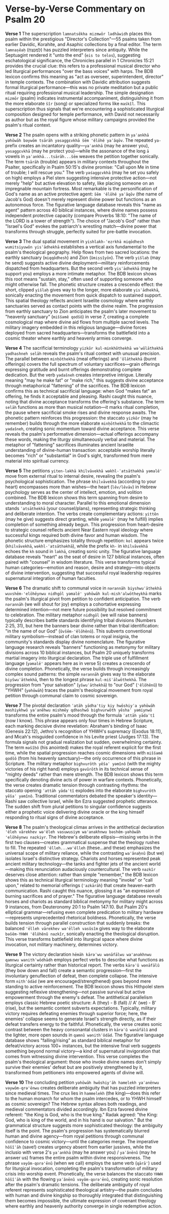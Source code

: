 # Verse-by-Verse Commentary on Psalm 20

**Verse 1**
The superscription `lamnatsēkha mizmwōr lədhāwidh` places this psalm within the prestigious "Director's Collection"—55 psalms taken from earlier Davidic, Korahite, and Asaphic collections by a final editor. The term `lamnaṣēaḥ` (לַמְנַצֵּחַ) has puzzled interpreters since antiquity. While the Septuagint rendered it "unto the end" (`eis to telos`), suggesting eschatological significance, the Chronicles parallel in 1 Chronicles 15:21 provides the crucial clue: this refers to a professional musical director who led liturgical performances "over the bass voices" with harps. The BDB lexicon confirms this meaning as "act as overseer, superintendent, director" in temple contexts. The combination with Davidic attribution suggests formal liturgical performance—this was no private meditation but a public ritual requiring professional musical leadership. The simple designation `mizmōr` (psalm) indicates instrumental accompaniment, distinguishing it from the more elaborate `šîr` (song) or specialized forms like `maśkîl`. This superscription thus signals that we're encountering a sophisticated liturgical composition designed for temple performance, with David not necessarily as author but as the royal figure whose military campaigns provided the psalm's ritual context.

**Verse 2**
The psalm opens with a striking phonetic pattern in `yaʿankhā yəhōwāh bəywōm tsārāh yəsaggɛvkhā šēm 'ĕlōhê yaʿăqōv`. The repeated `ya-` prefix creates an incantatory quality—`yaʿankhā` (may he answer you), `yəsaggɛvkhā` (may he protect you)—while the assonance of the long `ā` vowels in `yaʿankhā...tsārāh...šēm` weaves the petition together sonically. The term `tsārāh` (trouble) appears in military contexts throughout the Psalter, specifically in Psalm 50:15's divine promise: "Call upon Me in time of trouble; I will rescue you." The verb `yəśaggɛvkhā` (may he set you safely on high) employs a Piel stem suggesting intensive protective action—not merely "help" but active elevation to safety, like placing someone on an impregnable mountain fortress. Most remarkable is the personification of God's name as an active protective agent: `šēm 'ĕlōhê yaʿăqōv` (the name of Jacob's God) doesn't merely represent divine power but functions as an autonomous force. The figurative language database reveals this "name as agent" pattern across 40 biblical instances, where divine names possess independent protective capacity (compare Proverbs 18:10: "The name of the LORD is a tower of strength"). The choice of "Jacob's God" rather than "Israel's God" evokes the patriarch's wrestling match—divine power that transforms through struggle, perfectly suited for pre-battle invocation.

**Verse 3**
The dual spatial movement in `yishlakh-ʿezrkhā miqōdhesh wumitsiyuwōn yisʿādhekhā` establishes a vertical axis fundamental to the psalm's theological geography. Help flows from two sacred locations: the earthly sanctuary (`miqqōdhesh`) and Zion (`ûmiṣṣîyōn`). The verb `yišlaḥ` (may he send) suggests active divine deployment—military reinforcements dispatched from headquarters. But the second verb `yisʿādhekhā` (may he support you) employs a more intimate metaphor. The BDB lexicon shows this root means "sustain, stay," often used of supporting someone who might otherwise fall. The phonetic structure creates a crescendo effect: the short, clipped `yišlaḥ` gives way to the longer, more elaborate `yisʿādhekhā`, sonically enacting the movement from quick dispatch to sustained support. This spatial theology reflects ancient Israelite cosmology where earthly sanctuaries served as contact points with the divine realm. The progression from earthly sanctuary to Zion anticipates the psalm's later movement to "heavenly sanctuary" (`miššəmê qodšô`) in verse 7, creating a complete cosmological map where divine aid flows from multiple sacred levels. The military imagery embedded in this religious language—divine forces deployed from sacred headquarters—transforms the battlefield into a cosmic theater where earthly and heavenly armies converge.

**Verse 4**
The sacrificial terminology `yizkōr kul-minkhōthekhā wəʿwōlāthəkhā yədhashneh selāh` reveals the psalm's ritual context with unusual precision. The parallel between `minḥōthekhā` (meal offerings) and `ʿōlāthekhā` (burnt offerings) covers the full spectrum of voluntary sacrifices—grain offerings expressing gratitude and burnt offerings demonstrating complete dedication. But the verb `yədašneh` creates interpretive intrigue. Literally meaning "may he make fat" or "make rich," this suggests divine acceptance through metaphorical "fattening" of the sacrifices. The BDB lexicon confirms this as technical sacrificial language: when God "makes fat" an offering, he finds it acceptable and pleasing. Rashi caught this nuance, noting that divine acceptance transforms the offering's substance. The term `selāh` functions as more than musical notation—it marks ritual completion, the pause where sacrificial smoke rises and divine response awaits. The phonetic pattern reinforces this progression: the staccato `yizkōr` (may he remember) builds through the more elaborate `minḥōthekhā` to the climactic `yədašneh`, creating sonic momentum toward divine acceptance. This verse reveals the psalm's performative dimension—actual offerings accompany these words, making the liturgy simultaneously verbal and material. The metaphor of "fattening" sacrifices illuminates ancient Israelite understanding of divine-human transaction: acceptable worship literally becomes "rich" or "substantial" in God's sight, transformed from mere material into spiritual currency.

**Verse 5**
The petitions `yiten-ləkhā khilvāvekhā wəkhl-ʿatsāthəkhā yəmalē'` move from external ritual to internal desire, revealing the psalm's psychological sophistication. The phrase `khilvāvekhā` (according to your heart) encompasses more than wishes—the heart (`lēv/lēvāv`) in Hebrew psychology serves as the center of intellect, emotion, and volition combined. The BDB lexicon shows this term spanning from desire to understanding to moral character. Parallel to this emotional dimension stands `ʿatsāthekhā` (your counsel/plans), representing strategic thinking and deliberate intention. The verbs create complementary actions: `yittēn` (may he give) suggests direct granting, while `yəmalē'` (may he fulfill) implies completion of something already begun. This progression from heart-desire to strategic counsel reflects ancient Near Eastern royal ideology where successful kings required both divine favor and human wisdom. The phonetic structure emphasizes totality through repetition: `kol` appears twice (`khilvāvekhā`, `wəkhl-ʿatsāthəkhā`), while the prefix `kh-` in `khilvāvekhā` echoes the `kh` sound in `ləkhā`, creating sonic unity. The figurative language database reveals "heart" as the seat of desire in 127 biblical instances, often paired with "counsel" in wisdom literature. This verse transforms typical human categories—emotion and reason, desire and strategy—into objects of divine intervention, suggesting that successful royal leadership requires supernatural integration of human faculties.

**Verse 6**
The dramatic shift to communal voice in `nərannāh biyshwuʿāthekhā wuvshēm-'elōhēynwu nidhgōl yəmalē' yəhōwāh kul-mish'alwōtheykhā` marks the psalm's liturgical pivot from petition to confident anticipation. The verb `nərannāh` (we will shout for joy) employs a cohortative expressing determined intention—not mere future possibility but resolved commitment to celebration. The military metaphor `nidhgōl` (we will raise banners) typically describes battle standards identifying tribal divisions (Numbers 2:25, 31), but here the banners bear divine rather than tribal identification: "in the name of our God" (`ûvšēm-'ĕlōhênû`). This subverts conventional military symbolism—instead of clan totems or royal insignia, the community's standards display divine nomenclature. The figurative language research reveals "banners" functioning as metonymy for military divisions across 10 biblical instances, but Psalm 20 uniquely transforms martial imagery into liturgical declaration. The triple use of fulfillment language (`yəmalē'` appears here as in verse 5) creates a crescendo of divine completion. Phonetically, the verse builds through increasingly complex sound patterns: the simple `nərannāh` gives way to the elaborate `biyšwuʿāthekhā`, then to the longest phrase `kul-mišʾālwōthekhā`. The progression from "your salvation" (`yšwuʿāthekhā`) to "our God" (`'ĕlōhênû`) to "YHWH" (`yəhōwāh`) traces the psalm's theological movement from royal petition through communal claim to cosmic sovereign.

**Verse 7**
The pivotal declaration `ʿatāh yādhaʿtiy kiy hwōshiyʿa yəhōwāh məshiykhwō yaʿanēhwu mishmēy qdhəshwō bighvurwōth yēshaʿ yəmiynwō` transforms the entire psalm's mood through the formula `ʿattāh yādaʿtî` (now I know). This phrase appears only four times in Hebrew Scripture, each marking decisive divine revelation: Abraham's binding of Isaac (Genesis 22:12), Jethro's recognition of YHWH's supremacy (Exodus 18:11), and Micah's misguided confidence in his Levite priest (Judges 17:13). The formula signals not gradual realization but sudden, overwhelming certainty. The term `məšîḥô` (his anointed) makes the royal referent explicit for the first time, while the spatial progression reaches cosmic dimensions with `miššəmê qodšô` (from his heavenly sanctuary)—the only occurrence of this phrase in Scripture. The military metaphor `bighvurōth yēšaʿ yəmînô` (with the mighty victories of his right hand) employs `gəvûrōth` in its technical sense of "mighty deeds" rather than mere strength. The BDB lexicon shows this term specifically denoting divine acts of power in warfare contexts. Phonetically, the verse creates dramatic tension through contrasting rhythms: the staccato opening `ʿattāh yādaʿtî` explodes into the elaborate `bighvurōth yēšaʿ yəmînô`. Traditional commentators debated the speaker's identity—Rashi saw collective Israel, while Ibn Ezra suggested prophetic utterance. The sudden shift from plural petitions to singular confidence suggests either a prophetic voice delivering divine oracle or the king himself responding to ritual signs of divine acceptance.

**Verse 8**
The psalm's theological climax arrives in the antithetical declaration `'ēleh vārekhev wə'ēleh vasuwusiym wa'anakhnwu bəshēm-yəhōwāh 'elōhēynwu nazkiyr`. The Hebrew's deliberate ellipsis—missing verbs in the first two clauses—creates grammatical suspense that the theology rushes to fill. The repeated `'ēlleh...wə'ēlleh` (these...and these) emphasizes the universal scope of military reliance, while the contrasting `wa'ănaḥnû` (but we) isolates Israel's distinctive strategy. Chariots and horses represented peak ancient military technology—the tanks and fighter jets of the ancient world—making this renunciation audaciously countercultural. The verb `nazkîr` deserves close attention: rather than simple "remember," the BDB lexicon shows this as technical liturgical terminology meaning "invoke" or "call upon," related to memorial offerings (`'azkārāh`) that create heaven-earth communication. Rashi caught this nuance, glossing it as "an expression of burning sacrifices and of prayer." The figurative language database reveals horses and chariots as standard biblical metonymy for military might across 9 instances, from Deuteronomy 20:1 to Psalm 147:10. But Psalm 20's elliptical grammar—refusing even complete predication to military hardware—represents unprecedented rhetorical boldness. Phonetically, the verse builds tension through parallel construction that suddenly breaks: the balanced `'ēlleh vārekhev wə'ēlleh vasûsîm` gives way to the elaborate `bəšēm-YHWH 'ĕlōhênû nazkîr`, sonically enacting the theological disruption. This verse transforms battlefield into liturgical space where divine invocation, not military machinery, determines victory.

**Verse 9**
The victory declaration `hēmāh kārəʿwu wənāfālwu wa'anakhnwu qamnwu wanithʿwōdhādh` employs perfect verbs to describe what functions as liturgical certainty rather than historical report. The verbs `kārəʿû wənāfālû` (they bow down and fall) create a semantic progression—first the involuntary genuflection of defeat, then complete collapse. The intensive form `nithʿôdād` (we are encouraged/strengthened) goes beyond mere standing to active reinforcement. The BDB lexicon shows this Hithpolel stem suggesting reflexive strengthening—not passive survival but active empowerment through the enemy's defeat. The antithetical parallelism employs classic Hebrew poetic structure: A (they) - B (fall) // A' (we) - B' (rise), but the semantic content subverts expectations. Typically, military victory requires defeating enemies through superior force; here, the enemies' collapse seems to generate Israel's strength directly, as if their defeat transfers energy to the faithful. Phonetically, the verse creates sonic contrast between the heavy consonantal clusters in `kārəʿû wənāfālû` and the lighter, more open sounds in `qamnû wənithʿôdād`. The figurative language database shows "falling/rising" as standard biblical metaphor for defeat/victory across 100+ instances, but the intensive final verb suggests something beyond normal victory—a kind of supernatural invigoration that comes from witnessing divine intervention. This verse completes the psalm's theological argument: those who invoke divine names don't simply survive their enemies' defeat but are positively strengthened by it, transformed from petitioners into empowered agents of divine will.

**Verse 10**
The concluding petition `yəhōwāh hwōshiyʿāh hamelekh yaʿanēnwu vəywōm-qrə'ēnwu` creates deliberate ambiguity that has puzzled interpreters since medieval times. The crux lies in `hammelekh` (the king)—does this refer to the human monarch for whom the psalm intercedes, or to YHWH himself as cosmic sovereign? The Hebrew syntax allows both readings, and medieval commentators divided accordingly. Ibn Ezra favored divine referent: "the King is God, who is the true king." Radak agreed: "the King: God, who is king of the world, and in his hand is our salvation." But the grammatical structure suggests more sophisticated theology: the ambiguity itself is the point. The psalm's progression has systematically blurred human and divine agency—from royal petitions through communal confidence to cosmic victory—until the categories merge. The imperative `hôšîʿāh` (save!) creates urgency absent from earlier jussives, while the inclusio with verse 2's `yaʿankhā` (may he answer you) / `yaʿănēnû` (may he answer us) frames the entire psalm within divine responsiveness. The phrase `vəyôm-qorə'ēnû` (when we call) employs the same verb (`qārā'`) used for liturgical invocation, completing the psalm's transformation of military crisis into worship event. Phonetically, the verse balances the staccato `YHWH hôšîʿāh` with the flowing `yaʿănēnû vəyôm-qorə'ēnû`, creating sonic resolution after the psalm's dramatic tensions. The deliberate ambiguity of royal referent represents sophisticated theological artistry—the psalm concludes with human and divine kingship so thoroughly integrated that distinguishing them becomes impossible, the ultimate expression of covenant theology where earthly and heavenly authority converge in single redemptive action.